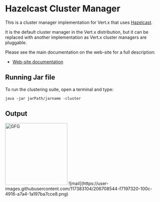 # Hazelcast Cluster Manager

This is a cluster manager implementation for Vert.x that uses [Hazelcast](http://hazelcast.com).

It is the default cluster manager in the Vert.x distribution, but it can be replaced with another implementation as Vert.x
cluster managers are pluggable.

Please see the main documentation on the web-site for a full description:

* [Web-site documentation](https://vertx.io/docs/vertx-hazelcast/java/)

## Running Jar file

To run the clustering suite, open a terminal and type:
```
java -jar jarPath/jarname -cluster
```

## Output

<img width="200" alt="GFG" src="https://github.com/BarathCloudRipples/VertxHazelcast/tree/master/SendMailCluster/Output/mail.png">
![mail](https://user-images.githubusercontent.com/117383104/206708544-f7197320-100c-4916-a7a4-1a197ba7cce8.png)
